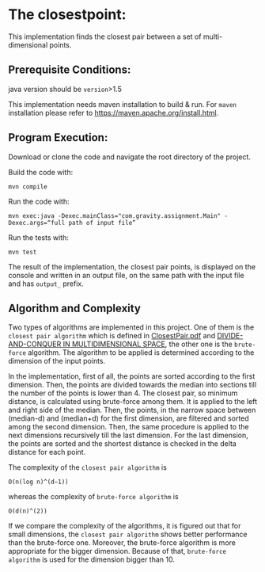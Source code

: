 # The closestpoint:
This implementation finds the closest pair between a set of multi-dimensional points.
## Prerequisite Conditions:
java version should be `version`>1.5

This implementation needs maven installation to build & run.  For `maven` installation please refer to https://maven.apache.org/install.html.
## Program Execution:
Download or clone the code and navigate the root directory of the project.

Build the code with:
```
mvn compile
```
Run the code with:
```
mvn exec:java -Dexec.mainClass="com.gravity.assignment.Main" -Dexec.args=“full path of input file”
```
Run the tests with:
```
mvn test
```
The result of the implementation, the closest pair points, is displayed on the console and written in an output file, on the same path with the input file and has `output_` prefix.  
## Algorithm and Complexity
Two types of algorithms are implemented in this project. One of them is the `closest pair algorithm` which is defined in [ClosestPair.pdf](https://www.cs.ucsb.edu/~suri/cs235/ClosestPair.pdf) and [DIVIDE-AND-CONQUER IN MULTIDIMENSIONAL SPACE](http://citeseerx.ist.psu.edu/viewdoc/download?doi=10.1.1.366.9611&rep=rep1&type=pdf), the other one is the `brute-force` algorithm. The algorithm to be applied is determined according to the dimension of the input points. 

In the implementation, first of all, the points are sorted according to the first dimension. Then, the points are divided towards the median into sections till the number of the points is lower than 4. The closest pair, so minimum distance, is calculated using brute-force among them. It is applied to the left and right side of the median. Then, the points, in the narrow space between (median-d) and (median+d) for the first dimension, are filtered and sorted among the second dimension. Then, the same procedure is applied to the next dimensions recursively till the last dimension. For the  last dimension, the points are sorted and the shortest distance is checked in the delta distance for each point. 

The complexity of the `closest pair algorithm` is
```
O(n(log n)^(d−1))
```
whereas the complexity of `brute-force algorithm` is
```
O(d(n)^(2))
```

If we compare the complexity of the algorithms, it is figured out that for small dimensions, the `closest pair algorithm` shows better performance than the brute-force one. Moreover, the brute-force algorithm is more appropriate for the bigger dimension. Because of that,   `brute-force algorithm` is used for the dimension bigger than 10. 

